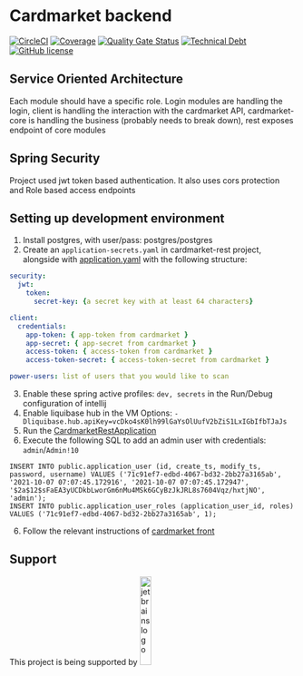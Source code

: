 # Cardmarket backend
[![CircleCI](https://circleci.com/gh/happyharbor/cardmarket-back.svg?style=shield)](https://circleci.com/gh/happyharbor/cardmarket-back/tree/master)
[![Coverage](https://sonarcloud.io/api/project_badges/measure?project=happyharbor_cardmarket-back&metric=coverage)](https://sonarcloud.io/summary/new_code?id=happyharbor_cardmarket-back)
[![Quality Gate Status](https://sonarcloud.io/api/project_badges/measure?project=happyharbor_cardmarket-back&metric=alert_status)](https://sonarcloud.io/summary/new_code?id=happyharbor_cardmarket-back)
[![Technical Debt](https://sonarcloud.io/api/project_badges/measure?project=happyharbor_cardmarket-back&metric=sqale_index)](https://sonarcloud.io/summary/new_code?id=happyharbor_cardmarket-back)
[![GitHub license](https://img.shields.io/github/license/happyharbor/cardmarket_back)](https://github.com/happyharbor/cardmarket_back/blob/master/LICENCE)

## Service Oriented Architecture
Each module should have a specific role. Login modules are handling the login,
client is handling the interaction with the cardmarket API, cardmarket-core is handling 
the business (probably needs to break down), rest exposes endpoint of core modules

## Spring Security
Project used jwt token based authentication. It also uses cors protection and
Role based access endpoints

## Setting up development environment
1. Install postgres, with user/pass: postgres/postgres
2. Create an `application-secrets.yaml` in cardmarket-rest project, alongside with [application.yaml](cardmarket-rest/src/main/resources/application.yaml) with the following structure:
```yaml
security:
  jwt:
    token:
      secret-key: {a secret key with at least 64 characters}

client:
  credentials:
    app-token: { app-token from cardmarket }
    app-secret: { app-secret from cardmarket }
    access-token: { access-token from cardmarket }
    access-token-secret: { access-token-secret from cardmarket }

power-users: list of users that you would like to scan
```
3. Enable these spring active profiles: `dev, secrets` in the Run/Debug configuration of intellij
4. Enable liquibase hub in the VM Options: `-Dliquibase.hub.apiKey=vcDko4sK0lh99lGaYsOlUufV2bZiS1LxIGbIfbTJaJs`
5. Run the [CardmarketRestApplication](cardmarket-rest/src/main/java/io/happyharbor/cardmarket/rest/CardmarketRestApplication.java)
6. Execute the following SQL to add an admin user with credentials: `admin`/`Admin!10`
```postgresql
INSERT INTO public.application_user (id, create_ts, modify_ts, password, username) VALUES ('71c91ef7-edbd-4067-bd32-2bb27a3165ab', '2021-10-07 07:07:45.172916', '2021-10-07 07:07:45.172947', '$2a$12$sFaEA3yUCDkbLworGm6nMu4MSk6GCyBzJkJRL8s7604Vqz/hxtjNO', 'admin');
INSERT INTO public.application_user_roles (application_user_id, roles) VALUES ('71c91ef7-edbd-4067-bd32-2bb27a3165ab', 1);
```
6. Follow the relevant instructions of [cardmarket front](https://github.com/happyharbor/cardmarket_front)

## Support
This project is being supported by 
<img src="https://iconape.com/wp-content/png_logo_vector/cib-jetbrains.png" alt="jetbrains logo" width="20%"/>
